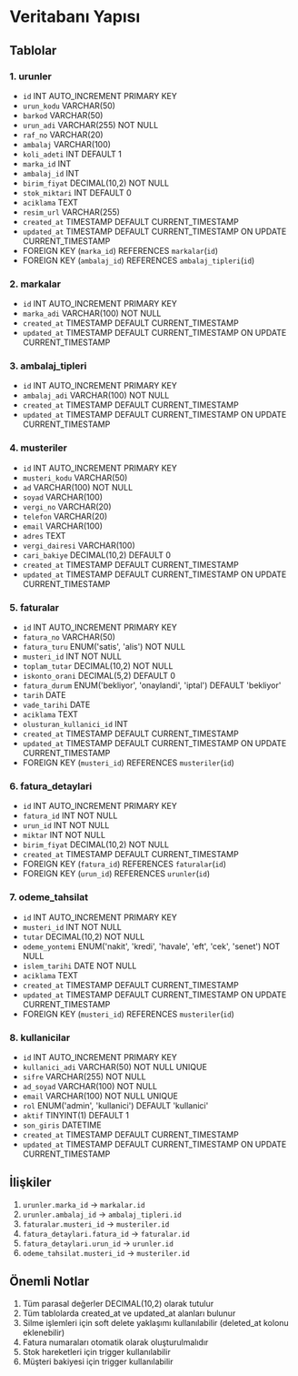 # Veritabanı Yapısı

## Tablolar

### 1. urunler
- `id` INT AUTO_INCREMENT PRIMARY KEY
- `urun_kodu` VARCHAR(50)
- `barkod` VARCHAR(50)
- `urun_adi` VARCHAR(255) NOT NULL
- `raf_no` VARCHAR(20)
- `ambalaj` VARCHAR(100)
- `koli_adeti` INT DEFAULT 1
- `marka_id` INT
- `ambalaj_id` INT
- `birim_fiyat` DECIMAL(10,2) NOT NULL
- `stok_miktari` INT DEFAULT 0
- `aciklama` TEXT
- `resim_url` VARCHAR(255)
- `created_at` TIMESTAMP DEFAULT CURRENT_TIMESTAMP
- `updated_at` TIMESTAMP DEFAULT CURRENT_TIMESTAMP ON UPDATE CURRENT_TIMESTAMP
- FOREIGN KEY (`marka_id`) REFERENCES `markalar`(`id`)
- FOREIGN KEY (`ambalaj_id`) REFERENCES `ambalaj_tipleri`(`id`)

### 2. markalar
- `id` INT AUTO_INCREMENT PRIMARY KEY
- `marka_adi` VARCHAR(100) NOT NULL
- `created_at` TIMESTAMP DEFAULT CURRENT_TIMESTAMP
- `updated_at` TIMESTAMP DEFAULT CURRENT_TIMESTAMP ON UPDATE CURRENT_TIMESTAMP

### 3. ambalaj_tipleri
- `id` INT AUTO_INCREMENT PRIMARY KEY
- `ambalaj_adi` VARCHAR(100) NOT NULL
- `created_at` TIMESTAMP DEFAULT CURRENT_TIMESTAMP
- `updated_at` TIMESTAMP DEFAULT CURRENT_TIMESTAMP ON UPDATE CURRENT_TIMESTAMP

### 4. musteriler
- `id` INT AUTO_INCREMENT PRIMARY KEY
- `musteri_kodu` VARCHAR(50)
- `ad` VARCHAR(100) NOT NULL
- `soyad` VARCHAR(100)
- `vergi_no` VARCHAR(20)
- `telefon` VARCHAR(20)
- `email` VARCHAR(100)
- `adres` TEXT
- `vergi_dairesi` VARCHAR(100)
- `cari_bakiye` DECIMAL(10,2) DEFAULT 0
- `created_at` TIMESTAMP DEFAULT CURRENT_TIMESTAMP
- `updated_at` TIMESTAMP DEFAULT CURRENT_TIMESTAMP ON UPDATE CURRENT_TIMESTAMP

### 5. faturalar
- `id` INT AUTO_INCREMENT PRIMARY KEY
- `fatura_no` VARCHAR(50)
- `fatura_turu` ENUM('satis', 'alis') NOT NULL
- `musteri_id` INT NOT NULL
- `toplam_tutar` DECIMAL(10,2) NOT NULL
- `iskonto_orani` DECIMAL(5,2) DEFAULT 0
- `fatura_durum` ENUM('bekliyor', 'onaylandi', 'iptal') DEFAULT 'bekliyor'
- `tarih` DATE
- `vade_tarihi` DATE
- `aciklama` TEXT
- `olusturan_kullanici_id` INT
- `created_at` TIMESTAMP DEFAULT CURRENT_TIMESTAMP
- `updated_at` TIMESTAMP DEFAULT CURRENT_TIMESTAMP ON UPDATE CURRENT_TIMESTAMP
- FOREIGN KEY (`musteri_id`) REFERENCES `musteriler`(`id`)

### 6. fatura_detaylari
- `id` INT AUTO_INCREMENT PRIMARY KEY
- `fatura_id` INT NOT NULL
- `urun_id` INT NOT NULL
- `miktar` INT NOT NULL
- `birim_fiyat` DECIMAL(10,2) NOT NULL
- `created_at` TIMESTAMP DEFAULT CURRENT_TIMESTAMP
- FOREIGN KEY (`fatura_id`) REFERENCES `faturalar`(`id`)
- FOREIGN KEY (`urun_id`) REFERENCES `urunler`(`id`)

### 7. odeme_tahsilat
- `id` INT AUTO_INCREMENT PRIMARY KEY
- `musteri_id` INT NOT NULL
- `tutar` DECIMAL(10,2) NOT NULL
- `odeme_yontemi` ENUM('nakit', 'kredi', 'havale', 'eft', 'cek', 'senet') NOT NULL
- `islem_tarihi` DATE NOT NULL
- `aciklama` TEXT
- `created_at` TIMESTAMP DEFAULT CURRENT_TIMESTAMP
- `updated_at` TIMESTAMP DEFAULT CURRENT_TIMESTAMP ON UPDATE CURRENT_TIMESTAMP
- FOREIGN KEY (`musteri_id`) REFERENCES `musteriler`(`id`)

### 8. kullanicilar
- `id` INT AUTO_INCREMENT PRIMARY KEY
- `kullanici_adi` VARCHAR(50) NOT NULL UNIQUE
- `sifre` VARCHAR(255) NOT NULL
- `ad_soyad` VARCHAR(100) NOT NULL
- `email` VARCHAR(100) NOT NULL UNIQUE
- `rol` ENUM('admin', 'kullanici') DEFAULT 'kullanici'
- `aktif` TINYINT(1) DEFAULT 1
- `son_giris` DATETIME
- `created_at` TIMESTAMP DEFAULT CURRENT_TIMESTAMP
- `updated_at` TIMESTAMP DEFAULT CURRENT_TIMESTAMP ON UPDATE CURRENT_TIMESTAMP

## İlişkiler

1. `urunler.marka_id` -> `markalar.id`
2. `urunler.ambalaj_id` -> `ambalaj_tipleri.id`
3. `faturalar.musteri_id` -> `musteriler.id`
4. `fatura_detaylari.fatura_id` -> `faturalar.id`
5. `fatura_detaylari.urun_id` -> `urunler.id`
6. `odeme_tahsilat.musteri_id` -> `musteriler.id`

## Önemli Notlar

1. Tüm parasal değerler DECIMAL(10,2) olarak tutulur
2. Tüm tablolarda created_at ve updated_at alanları bulunur
3. Silme işlemleri için soft delete yaklaşımı kullanılabilir (deleted_at kolonu eklenebilir)
4. Fatura numaraları otomatik olarak oluşturulmalıdır
5. Stok hareketleri için trigger kullanılabilir
6. Müşteri bakiyesi için trigger kullanılabilir 